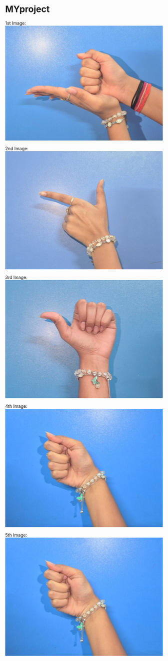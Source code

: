 # MYproject

1st Image: 
![Image 1](https://github.com/insha-fab/MYproject/blob/5ab181b9beaa36c50703a449b16a4c9d040a4935/1.jpg)

2nd Image:
![Image 2](https://github.com/insha-fab/MYproject/blob/76007ed03642933a09166975e0f297b1ec1b47a1/2.jpg)

3rd Image:
![Image 3](https://github.com/insha-fab/MYproject/blob/b56c516f5cffe44e46f2910e0b854ac211c1c8de/3.jpg)

4th Image:
![Image 4](https://github.com/insha-fab/MYproject/blob/ce10e6901f602bce498680802fce4d52758d867b/4.jpg)

5th Image:
![Image 5](https://github.com/insha-fab/MYproject/blob/ce10e6901f602bce498680802fce4d52758d867b/4.jpg)
